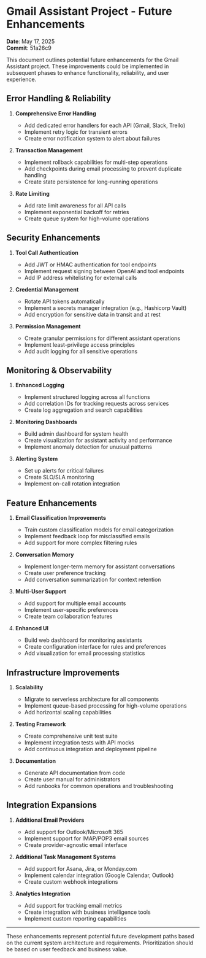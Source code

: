 # Gmail Assistant Project - Future Enhancements

**Date**: May 17, 2025  
**Commit**: 51a26c9  

This document outlines potential future enhancements for the Gmail Assistant project. These improvements could be implemented in subsequent phases to enhance functionality, reliability, and user experience.

## Error Handling & Reliability

1. **Comprehensive Error Handling**
   - Add dedicated error handlers for each API (Gmail, Slack, Trello)
   - Implement retry logic for transient errors
   - Create error notification system to alert about failures

2. **Transaction Management**
   - Implement rollback capabilities for multi-step operations
   - Add checkpoints during email processing to prevent duplicate handling
   - Create state persistence for long-running operations

3. **Rate Limiting**
   - Add rate limit awareness for all API calls
   - Implement exponential backoff for retries
   - Create queue system for high-volume operations

## Security Enhancements

1. **Tool Call Authentication**
   - Add JWT or HMAC authentication for tool endpoints
   - Implement request signing between OpenAI and tool endpoints
   - Add IP address whitelisting for external calls

2. **Credential Management**
   - Rotate API tokens automatically
   - Implement a secrets manager integration (e.g., Hashicorp Vault)
   - Add encryption for sensitive data in transit and at rest

3. **Permission Management**
   - Create granular permissions for different assistant operations
   - Implement least-privilege access principles
   - Add audit logging for all sensitive operations

## Monitoring & Observability

1. **Enhanced Logging**
   - Implement structured logging across all functions
   - Add correlation IDs for tracking requests across services
   - Create log aggregation and search capabilities

2. **Monitoring Dashboards**
   - Build admin dashboard for system health
   - Create visualization for assistant activity and performance
   - Implement anomaly detection for unusual patterns

3. **Alerting System**
   - Set up alerts for critical failures
   - Create SLO/SLA monitoring
   - Implement on-call rotation integration

## Feature Enhancements

1. **Email Classification Improvements**
   - Train custom classification models for email categorization
   - Implement feedback loop for misclassified emails
   - Add support for more complex filtering rules

2. **Conversation Memory**
   - Implement longer-term memory for assistant conversations
   - Create user preference tracking
   - Add conversation summarization for context retention

3. **Multi-User Support**
   - Add support for multiple email accounts
   - Implement user-specific preferences
   - Create team collaboration features

4. **Enhanced UI**
   - Build web dashboard for monitoring assistants
   - Create configuration interface for rules and preferences
   - Add visualization for email processing statistics

## Infrastructure Improvements

1. **Scalability**
   - Migrate to serverless architecture for all components
   - Implement queue-based processing for high-volume operations
   - Add horizontal scaling capabilities

2. **Testing Framework**
   - Create comprehensive unit test suite
   - Implement integration tests with API mocks
   - Add continuous integration and deployment pipeline

3. **Documentation**
   - Generate API documentation from code
   - Create user manual for administrators
   - Add runbooks for common operations and troubleshooting

## Integration Expansions

1. **Additional Email Providers**
   - Add support for Outlook/Microsoft 365
   - Implement support for IMAP/POP3 email sources
   - Create provider-agnostic email interface

2. **Additional Task Management Systems**
   - Add support for Asana, Jira, or Monday.com
   - Implement calendar integration (Google Calendar, Outlook)
   - Create custom webhook integrations

3. **Analytics Integration**
   - Add support for tracking email metrics
   - Create integration with business intelligence tools
   - Implement custom reporting capabilities

---

These enhancements represent potential future development paths based on the current system architecture and requirements. Prioritization should be based on user feedback and business value.